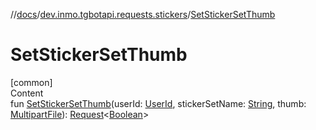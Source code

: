 //[docs](../../index.md)/[dev.inmo.tgbotapi.requests.stickers](index.md)/[SetStickerSetThumb](-set-sticker-set-thumb.md)



# SetStickerSetThumb  
[common]  
Content  
fun [SetStickerSetThumb](-set-sticker-set-thumb.md)(userId: [UserId](../dev.inmo.tgbotapi.types/index.md#%5Bdev.inmo.tgbotapi.types%2FUserId%2F%2F%2FPointingToDeclaration%2F%5D%2FClasslikes%2F625018081), stickerSetName: [String](https://kotlinlang.org/api/latest/jvm/stdlib/kotlin/-string/index.html), thumb: [MultipartFile](../dev.inmo.tgbotapi.requests.abstracts/-multipart-file/index.md)): [Request](../dev.inmo.tgbotapi.requests.abstracts/-request/index.md)<[Boolean](https://kotlinlang.org/api/latest/jvm/stdlib/kotlin/-boolean/index.html)>  



